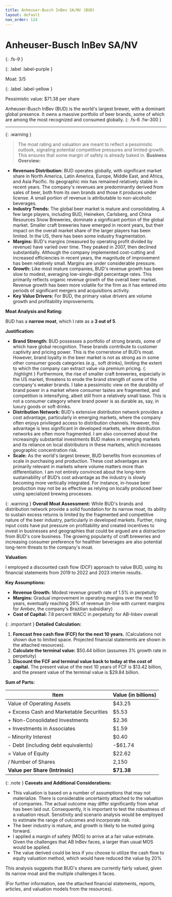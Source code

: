 ```yaml
---
title: Anheuser-Busch InBev SA/NV (BUD)
layout: default
nav_order: 124
---
```


# Anheuser-Busch InBev SA/NV
{: .fs-9 }

{: .label .label-purple }

Moat: 3/5

{: .label .label-yellow }

Pessimistic value: $71.38 per share

Anheuser-Busch InBev (BUD) is the world's largest brewer, with a dominant global presence. It owns a massive portfolio of beer brands, some of which are among the most recognized and consumed globally.
{: .fs-6 .fw-300 }

---

{: .warning } 
>The moat rating and valuation are meant to reflect a pessimistic outlook, signaling potential competitive pressures and limited growth. This ensures that some margin of safety is already baked in.
**Business Overview:**

* **Revenues Distribution:** BUD operates globally, with significant market share in North America, Latin America, Europe, Middle East, and Africa, and Asia Pacific.  Its geographic mix has remained relatively stable in recent years. The company's revenues are predominantly derived from sales of beer, both from its own brands and those it produces under license.  A small portion of revenue is attributable to non-alcoholic beverages.
* **Industry Trends:** The global beer market is mature and consolidating. A few large players, including BUD, Heineken, Carlsberg, and China Resources Snow Breweries, dominate a significant portion of the global market.  Smaller craft breweries have emerged in recent years, but their impact on the overall market share of the larger players has been limited. In the US, there has been some industry fragmentation.
* **Margins:** BUD's margins (measured by operating profit divided by revenue) have varied over time.  They peaked in 2007,  then declined substantially. Although the company implemented cost-cutting and increased efficiencies in recent years, the magnitude of improvement has been relatively small.  Margins are under considerable pressure. 
* **Growth:** Like most mature companies, BUD's revenue growth has been slow to modest, averaging low-single-digit percentage rates.  This primarily reflects organic revenue growth of the overall beer market. Revenue growth has been more volatile for the firm as it has entered into periods of significant mergers and acquisitions activity. 
* **Key Value Drivers:**  For BUD, the primary value drivers are volume growth and profitability improvements.

**Moat Analysis and Rating:**

BUD has a **narrow moat**, which I rate as a **3 out of 5**.

**Justification:**

* **Brand Strength:** BUD possesses a portfolio of strong brands, some of which have global recognition. These brands contribute to customer captivity and pricing power. This is the cornerstone of BUD’s moat. However, brand loyalty in the beer market is not as strong as in some other consumer goods categories (e.g., soft drinks), limiting the extent to which the company can extract value via premium pricing. {: .highlight }  Furthermore, the rise of smaller craft breweries, especially in the US market, threatens to erode the brand strength of some of the company's weaker brands.  I take a pessimistic view on the durability of brand power in a market where consumer tastes are fragmented, and competition is intensifying, albeit still from a relatively small base.  This is not a consumer category where brand power is as durable as, say, in luxury goods or soft drinks.
* **Distribution Network:** BUD's extensive distribution network provides a cost advantage, particularly in emerging markets, where the company often enjoys privileged access to distribution channels. However, this advantage is less significant in developed markets, where distribution networks are often more fragmented. I am also concerned about the increasingly substantial investments BUD makes in emerging markets and its reliance on local distributors in these markets, which increases geographic concentration risk. 
* **Scale:** As the world's largest brewer, BUD benefits from economies of scale in purchasing and production. These cost advantages are primarily relevant in markets where volume matters more than differentiation. I am not entirely convinced about the long-term sustainability of BUD’s cost advantage as the industry is slowly becoming more vertically integrated. For instance, in-house beer production may not be as effective as relying on locally produced beer using specialized brewing processes. 

{: .warning } **Overall Moat Assessment:** While BUD's brands and distribution network provide a solid foundation for its narrow moat, its ability to sustain excess returns is limited by the fragmented and competitive nature of the beer industry, particularly in developed markets. Further, rising input costs have put pressure on profitability and created incentives to invest in businesses and geographies that could be argued are a distraction from BUD's core business. The growing popularity of craft breweries and increasing consumer preference for healthier beverages are also potential long-term threats to the company's moat. 

**Valuation:**

I employed a discounted cash flow (DCF) approach to value BUD, using its financial statements from 2019 to 2022 and 2023 interim results.

**Key Assumptions:**

* **Revenue Growth:** Modest revenue growth rate of 1.5% in perpetuity
* **Margins:** Gradual improvement in operating margins over the next 10 years, eventually reaching 26% of revenue (in-line with current margins for Ambev, the company's Brazilian subsidiary)
* **Cost of Capital:** 7.8 percent WACC in perpetuity for AB-Inbev overall

{: .important } **Detailed Calculation:**

1. **Forecast free cash flow (FCF) for the next 10 years.** (Calculations not shown due to limited space. Projected financial statements are shown in the attached resources).
2. **Calculate the terminal value:** $50.44 billion (assumes 3% growth rate in perpetuity)
3. **Discount the FCF and terminal value back to today at the cost of capital.** The present value of the next 10 years of FCF is $13.42 billion, and the present value of the terminal value is $29.84 billion.

**Sum of Parts:**

| Item                           | Value (in billions) |
|---------------------------------|-------------------|
| Value of Operating Assets       | $43.25            |
| + Excess Cash and Marketable Securities| $5.53            |
| + Non-Consolidated Investments      | $2.36            |
| + Investments in Associates | $1.59 |
| – Minority Interest            | $0.40             |
| - Debt (including debt equivalents) | -$61.74 |
| = Value of Equity            | $22.62             |
| / Number of Shares         | 2,150            |
| **Value per Share (Intrinsic)** | **$71.38**        |

{: .note } **Caveats and Additional Considerations:**

* This valuation is based on a number of assumptions that may not materialize. There is considerable uncertainty attached to the valuation of companies. The actual outcome may differ significantly from what has been laid out. Consequently, it is important to test the robustness of a valuation result. Sensitivity and scenario analysis would be employed to estimate the range of outcomes and incorporate risk.
* The beer industry is mature, and growth is likely to be muted going forward.
* I applied a margin of safety (MOS) to arrive at a fair value estimate. Given the challenges that AB InBev faces, a larger than usual MOS would be applied.  
* The value derived could be less if you choose to utilize the cash flow to equity valuation method, which would have reduced the value by 20%


This analysis suggests that BUD's shares are currently fairly valued, given its narrow moat and the multiple challenges it faces.

(For further information, see the attached financial statements, reports, articles, and valuation models from the resources).